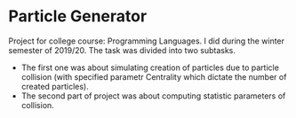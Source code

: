# Particle Generator

Project for college course: Programming Languages. I did during the winter semester of 2019/20. The task was divided into two subtasks.

+ The first one was about simulating creation of particles due to particle collision (with specified parametr Centrality which dictate the number of created particles).
+ The second part of project was about computing statistic parameters of collision.
 
